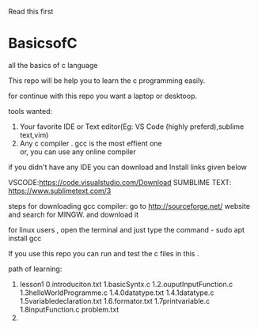 Read this first
# BasicsofC

all the basics of c language

This repo will be help you to learn the c programming easily.

for continue with this repo you want a laptop or desktoop.

tools wanted:
  1. Your favorite IDE or Text editor(Eg: VS Code (highly preferd),sublime text,vim)
  2. Any c compiler . gcc is the most effient one  
  or,
  you can use any online compiler
  
  if you didn't have any IDE you can download and Install links given below
 
  VSCODE:https://code.visualstudio.com/Download
  SUMBLIME TEXT: https://www.sublimetext.com/3
  
  
                                 
steps for downloading gcc compiler:
go to http://sourceforge.net/ website and search for MINGW. and download it

for linux users , open the terminal and just type the command - sudo apt install gcc
  
  
  If you use this repo you can run and test the c files in this .
  
  
 path of learning:
 
 1. lesson1
   0.introduciton.txt
   1.basicSyntx.c
   1.2.ouputInputFunction.c
   1.3helloWorldProgramme.c
   1.4.0datatype.txt
   1.4.1datatype.c
   1.5variabledeclaration.txt
   1.6.formator.txt
   1.7printvariable.c
   1.8inputFunction.c
   problem.txt
   3.
 
 
    
